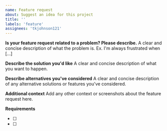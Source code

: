 ```yaml
---
name: Feature request
about: Suggest an idea for this project
title: ''
labels: 'feature'
assignees: 'tkjohnson121'
---
```


**Is your feature request related to a problem? Please describe.**
A clear and concise description of what the problem is. Ex. I'm always frustrated when [...]

**Describe the solution you'd like**
A clear and concise description of what you want to happen.

**Describe alternatives you've considered**
A clear and concise description of any alternative solutions or features you've considered.

**Additional context**
Add any other context or screenshots about the feature request here.

**Requirements**

- [ ]
- [ ]
